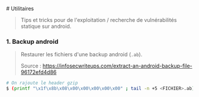 # Utilitaires

> Tips et tricks pour de l'exploitation / recherche de vulnérabilités statique sur android.



### 1. Backup android

> Restaurer les fichiers d'une backup android (`.ab`).
>
> Source : https://infosecwriteups.com/extract-an-android-backup-file-96172efd4d86

```bash
# On rajoute le header gzip
$ (printf "\x1f\x8b\x08\x00\x00\x00\x00\x00" ; tail -n +5 <FICHIER>.ab) | tar -xvz
```

